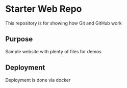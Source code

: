# Starter Web Repo

This repository is for showing how Git and GitHub work

## Purpose

Sample website with plenty of files for demos

## Deployment
Deployment is done via docker
